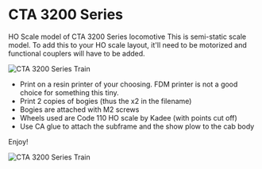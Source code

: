 # CTA 3200 Series

HO Scale model of CTA 3200 Series locomotive
This is semi-static scale model. To add this to your HO scale layout, it'll need to be motorized and functional couplers will have to be added.

![CTA 3200 Series Train](https://github.com/russiancatfood/cta_3200series/blob/master/CAD.png?raw=true)

- Print on a resin printer of your choosing. FDM printer is not a good choice for something this tiny.
- Print 2 copies of bogies (thus the x2 in the filename)
- Bogies are attached with M2 screws
- Wheels used are Code 110 HO scale by Kadee (with points cut off)
- Use CA glue to attach the subframe and the show plow to the cab body

Enjoy!

![CTA 3200 Series Train](https://github.com/russiancatfood/cta_3200series/blob/master/Painted_Model.jpeg?raw=true)